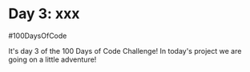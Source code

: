 # Day 3: xxx
#100DaysOfCode

It's day 3 of the 100 Days of Code Challenge! In today's project we are going on a little adventure!